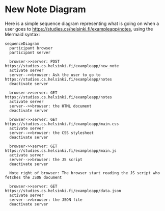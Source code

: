 # New Note Diagram

Here is a simple sequence diagram representing what is going on when a user goes to https://studies.cs/helsinki.fi/exampleapp/notes, using the Mermaid syntax:

```mermaid
sequenceDiagram
  participant browser
  participant server

  browser->>server: POST https://studies.cs.helsinki.fi/exampleapp/new_note
  activate server
  server-->>browser: Ask the user to go to https://studies.cs.helsinki.fi/exampleapp/notes
  deactivate server

  browser->>server: GET https://studies.cs.helsinki.fi/exampleapp/notes
  activate server
  server-->>browser: the HTML document
  deactivate server

  browser->>server: GET https://studies.cs.helsinki.fi/exampleapp/main.css
  activate server
  server-->>browser: the CSS stylesheet
  deactivate server

  browser->>server: GET https://studies.cs.helsinki.fi/exampleapp/main.js
  activate server
  server-->>browser: the JS script
  deactivate server

  Note right of browser: The browser start reading the JS script who fetches the JSON document

  browser->>server: GET https://studies.cs.helsinki.fi/exampleapp/data.json
  activate server
  server-->>browser: the JSON file
  deactivate server
```